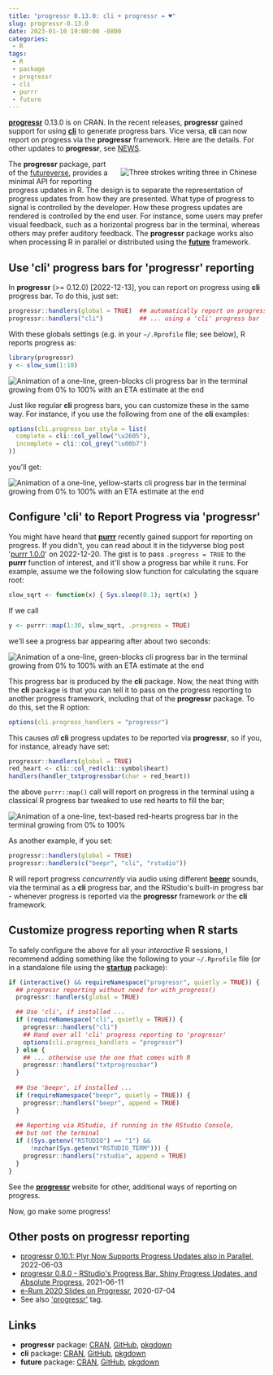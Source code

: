```yaml
---
title: "progressr 0.13.0: cli + progressr = ♥"
slug: progressr-0.13.0
date: 2023-01-10 19:00:00 -0800
categories:
 - R
tags:
 - R
 - package
 - progressr
 - cli
 - purrr
 - future
---
```


**[progressr]** 0.13.0 is on CRAN.  In the recent releases,
**progressr** gained support for using **[cli]** to generate progress
bars.  Vice versa, **cli** can now report on progress via the
**progressr** framework.  Here are the details.  For other updates to
**progressr**, see [NEWS].

<div style="padding: 2ex; float: right;"/>
 <center>
   <img src="/post/three_in_chinese.gif" alt="Three strokes writing three in Chinese"/>
 </center>
</div>

The **progressr** package, part of the [futureverse], provides a
minimal API for reporting progress updates in R. The design is to
separate the representation of progress updates from how they are
presented. What type of progress to signal is controlled by the
developer. How these progress updates are rendered is controlled by
the end user. For instance, some users may prefer visual feedback,
such as a horizontal progress bar in the terminal, whereas others may
prefer auditory feedback.  The **progressr** package works also when
processing R in parallel or
distributed using the **[future]** framework.  



## Use 'cli' progress bars for 'progressr' reporting

In **progressr** (>= 0.12.0) [2022-12-13], you can report on progress
using **cli** progress bar. To do this, just set:

```r
progressr::handlers(global = TRUE)  ## automatically report on progress
progressr::handlers("cli")          ## ... using a 'cli' progress bar
```

With these globals settings (e.g. in your `~/.Rprofile` file; see
below), R reports progress as:

```r
library(progressr)
y <- slow_sum(1:10)
```

![Animation of a one-line, green-blocks cli progress bar in the terminal growing from 0% to 100% with an ETA estimate at the end](/post/handler_cli-default-slow_sum.svg)


Just like regular **cli** progress bars, you can customize these in
the same way.  For instance, if you use the following from one of the
**cli** examples:

```r
options(cli.progress_bar_style = list(
  complete = cli::col_yellow("\u2605"),
  incomplete = cli::col_grey("\u00b7")
))
```

you'll get:

![Animation of a one-line, yellow-starts cli progress bar in the terminal growing from 0% to 100% with an ETA estimate at the end](/post/handler_cli-default-slow_sum-yellow-starts.svg)



## Configure 'cli' to Report Progress via 'progressr'

You might have heard that **[purrr]** recently gained support for
reporting on progress.  If you didn't, you can read about it in the
tidyverse blog post '[purrr 1.0.0]' on 2022-12-20.  The gist is to
pass `.progress = TRUE` to the **purrr** function of interest, and
it'll show a progress bar while it runs.  For example, assume we the
following slow function for calculating the square root:

```r
slow_sqrt <- function(x) { Sys.sleep(0.1); sqrt(x) }
```

If we call

```r
y <- purrr::map(1:30, slow_sqrt, .progress = TRUE)
```

we'll see a progress bar appearing after about two seconds:

![Animation of a one-line, green-blocks cli progress bar in the terminal growing from 0% to 100% with an ETA estimate at the end](/post/handler_cli-default.svg)

This progress bar is produced by the **cli** package.  Now, the neat
thing with the **cli** package is that you can tell it to pass on the
progress reporting to another progress framework, including that of
the **progressr** package.  To do this, set the R option:

```r
options(cli.progress_handlers = "progressr")
```

This causes _all_ **cli** progress updates to be reported via
**progressr**, so if you, for instance, already have set:

```r
progressr::handlers(global = TRUE)
red_heart <- cli::col_red(cli::symbol$heart)
handlers(handler_txtprogressbar(char = red_heart))
```

the above `purrr::map()` call will report on progress in the terminal
using a classical R progress bar tweaked to use red hearts to fill the
bar;

![Animation of a one-line, text-based red-hearts progress bar in the terminal growing from 0% to 100%](/post/handler_txtprogressbar-custom-hearts.svg)


As another example, if you set:

```r
progressr::handlers(global = TRUE)
progressr::handlers(c("beepr", "cli", "rstudio"))
```

R will report progress _concurrently_ via audio using different
**[beepr]** sounds, via the terminal as a **cli** progress bar, and
the RStudio's built-in progress bar - whenever progress is reported
via the **progressr** framework _or_ the **cli** framework.


## Customize progress reporting when R starts

To safely configure the above for all your _interactive_ R sessions, I
recommend adding something like the following to your `~/.Rprofile`
file (or in a standalone file using the **[startup]** package):

```r
if (interactive() && requireNamespace("progressr", quietly = TRUE)) {
  ## progressr reporting without need for with_progress()
  progressr::handlers(global = TRUE)

  ## Use 'cli', if installed ...
  if (requireNamespace("cli", quietly = TRUE)) {
    progressr::handlers("cli")
    ## Hand over all 'cli' progress reporting to 'progressr'
    options(cli.progress_handlers = "progressr")
  } else {
    ## ... otherwise use the one that comes with R
    progressr::handlers("txtprogressbar")
  }
  
  ## Use 'beepr', if installed ...
  if (requireNamespace("beepr", quietly = TRUE)) {
    progressr::handlers("beepr", append = TRUE)
  }
  
  ## Reporting via RStudio, if running in the RStudio Console,
  ## but not the terminal
  if ((Sys.getenv("RSTUDIO") == "1") && 
      !nzchar(Sys.getenv("RSTUDIO_TERM"))) {
    progressr::handlers("rstudio", append = TRUE)
  }
}
```

See the **[progressr]** website for other, additional ways of
reporting on progress.


Now, go make some progress!



## Other posts on progressr reporting

* [progressr 0.10.1: Plyr Now Supports Progress Updates also in Parallel](/2022/06/03/progressr-0.10.1/), 2022-06-03
* [progressr 0.8.0 - RStudio's Progress Bar, Shiny Progress Updates, and Absolute Progress](/2021/06/11/progressr-0.8.0/), 2021-06-11
* [e-Rum 2020 Slides on Progressr](/2020/07/04/progressr-erum2020-slides/), 2020-07-04
* See also ['progressr'](/tags/#progressr-list) tag.


## Links

* **progressr** package: [CRAN](https://cran.r-project.org/package=progressr), [GitHub](https://github.com/HenrikBengtsson/progressr), [pkgdown](https://progressr.futureverse.org)
* **cli** package: [CRAN](https://cran.r-project.org/package=cli), [GitHub](https://github.com/r-lib/cli), [pkgdown](https://cli.r-lib.org/)
* **future** package: [CRAN](https://cran.r-project.org/package=future), [GitHub](https://github.com/HenrikBengtsson/future), [pkgdown](https://future.futureverse.org)


[NEWS]: https://progressr.futureverse.org/news/index.html
[progressr]: https://progressr.futureverse.org
[futureverse]: https://www.futureverse.org
[future]: https://future.futureverse.org
[purrr 1.0.0]: https://www.tidyverse.org/blog/2022/12/purrr-1-0-0/#progress-bars
[purrr]: https://purrr.tidyverse.org/
[cli]: https://cli.r-lib.org/
[beepr]: https://cran.r-project.org/package=beepr
[startup]: https://cran.r-project.org/package=startup
